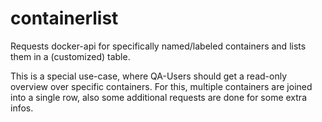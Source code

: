 # containerlist
Requests docker-api for specifically named/labeled containers and lists them in a (customized) table. 

This is a special use-case, where QA-Users should get a read-only overview over specific containers. For this, multiple containers are joined into a single row, also some additional requests are done for some extra infos.

